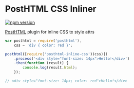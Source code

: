 # PostHTML CSS Inliner
[![npm version](https://badge.fury.io/js/posthtml-inline-css.svg)](http://badge.fury.io/js/posthtml-inline-css)

[PostHTML](https://github.com/posthtml/posthtml) plugin for inline CSS to style attrs

```js
var posthtml = require('posthtml'),
    css = 'div { color: red }';

posthtml([require('posthtml-inline-css')(css)])
    .process('<div style="font-size: 14px">Hello!</div>')
    .then(function (result) {
        console.log(result.html);
    });

// <div style="font-size: 14px; color: red">Hello!</div>
```

